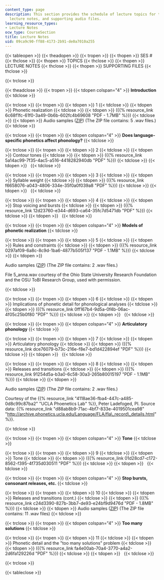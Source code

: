 ```yaml
---
content_type: page
description: This section provides the schedule of lecture topics for the course,
  lecture notes, and supporting audio files.
learning_resource_types:
- Lecture Notes
ocw_type: CourseSection
title: Lecture Notes
uid: 09ca9c90-ff88-4173-2b91-de0a7010a255
---
```


{{< tableopen >}}
{{< theadopen >}}
{{< tropen >}}
{{< thopen >}}
SES #
{{< thclose >}}
{{< thopen >}}
TOPICS
{{< thclose >}}
{{< thopen >}}
LECTURE NOTES
{{< thclose >}}
{{< thopen >}}
SUPPORTING FILES
{{< thclose >}}

{{< trclose >}}

{{< theadclose >}}
{{< tropen >}}
{{< tdopen colspan="4" >}}
**Introduction**
{{< tdclose >}}

{{< trclose >}}
{{< tropen >}}
{{< tdopen >}}
1
{{< tdclose >}}
{{< tdopen >}}
Phonetic realization
{{< tdclose >}}
{{< tdopen >}}
({{% resource_link 6c68f1fc-61f0-3a49-0b6b-602fc4b69608 "PDF - 1.7MB" %}})
{{< tdclose >}}
{{< tdopen >}}
Audio samples ([ZIP](/ans7870/24/24.964/f06/audio/lec01_audio.zip)) (The ZIP file contains: 5 .wav files.)
{{< tdclose >}}

{{< trclose >}}
{{< tropen >}}
{{< tdopen colspan="4" >}}
**Does language-specific phonetics affect phonology?**
{{< tdclose >}}

{{< trclose >}}
{{< tropen >}}
{{< tdopen >}}
2
{{< tdclose >}}
{{< tdopen >}}
Contour tones
{{< tdclose >}}
{{< tdopen >}}
({{% resource_link 5a14ac99-7f35-4ac5-a516-4418282940db "PDF" %}})
{{< tdclose >}}
{{< tdopen >}}
 
{{< tdclose >}}

{{< trclose >}}
{{< tropen >}}
{{< tdopen >}}
3
{{< tdclose >}}
{{< tdopen >}}
Syllable weight
{{< tdclose >}}
{{< tdopen >}}
({{% resource_link f6658076-a043-4806-334e-35f0a0f039a8 "PDF" %}})
{{< tdclose >}}
{{< tdopen >}}
 
{{< tdclose >}}

{{< trclose >}}
{{< tropen >}}
{{< tdopen >}}
4
{{< tdclose >}}
{{< tdopen >}}
Stop voicing and bursts
{{< tdclose >}}
{{< tdopen >}}
({{% resource_link 12d23760-e344-d693-ca64-35fc7d5471db "PDF" %}})
{{< tdclose >}}
{{< tdopen >}}
 
{{< tdclose >}}

{{< trclose >}}
{{< tropen >}}
{{< tdopen colspan="4" >}}
**Models of phonetic realization**
{{< tdclose >}}

{{< trclose >}}
{{< tropen >}}
{{< tdopen >}}
5
{{< tdclose >}}
{{< tdopen >}}
Rules and constraints
{{< tdclose >}}
{{< tdopen >}}
({{% resource_link 0297af09-6a8c-8c9d-1ba6-4877b505f137 "PDF - 1.1MB" %}})
{{< tdclose >}}
{{< tdopen >}}


Audio samples ([ZIP](/ans7870/24/24.964/f06/audio/lec05_audio.zip)) (The ZIP file contains: 2 .wav files.)

File 5\_anna.wav courtesy of the Ohio State University Research Foundation and the OSU ToBI Research Group, used with permission.


{{< tdclose >}}

{{< trclose >}}
{{< tropen >}}
{{< tdopen >}}
6
{{< tdclose >}}
{{< tdopen >}}
Implications of phonetic detail for phonological analyses
{{< tdclose >}}
{{< tdopen >}}
({{% resource_link 0ff167b4-9d5a-0f4b-06ac-4f05c25b0f80 "PDF" %}})
{{< tdclose >}}
{{< tdopen >}}
 
{{< tdclose >}}

{{< trclose >}}
{{< tropen >}}
{{< tdopen colspan="4" >}}
**Articulatory phonology**
{{< tdclose >}}

{{< trclose >}}
{{< tropen >}}
{{< tdopen >}}
7
{{< tdclose >}}
{{< tdopen >}}
Articulatory phonology
{{< tdclose >}}
{{< tdopen >}}
({{% resource_link dce76079-b73c-216e-f8e7-bd1d422894ef "PDF" %}})
{{< tdclose >}}
{{< tdopen >}}
 
{{< tdclose >}}

{{< trclose >}}
{{< tropen >}}
{{< tdopen >}}
8
{{< tdclose >}}
{{< tdopen >}}
Releases and transitions
{{< tdclose >}}
{{< tdopen >}}
({{% resource_link 91254d5a-b3a0-6c58-30a3-265b80015197 "PDF - 1.1MB" %}})
{{< tdclose >}}
{{< tdopen >}}


Audio samples ([ZIP](/ans7870/24/24.964/f06/audio/lec08_audio.zip)) (The ZIP file contains: 2 .wav files.)

Courtesy of the {{% resource_link "4118ae36-fba4-447c-a485-0d8c99c87ba2" "UCLA Phoenetics Lab" %}}, Peter Ladefoged, PI. Source data: {{% resource_link "d88ab8b9-71ac-4bf7-833e-4019501cea98" "http://archive.phonetics.ucla.edu/Language/FLA/fla\_record\_details.html" %}}.


{{< tdclose >}}

{{< trclose >}}
{{< tropen >}}
{{< tdopen colspan="4" >}}
**Tone**
{{< tdclose >}}

{{< trclose >}}
{{< tropen >}}
{{< tdopen >}}
9
{{< tdclose >}}
{{< tdopen >}}
Tone
{{< tdclose >}}
{{< tdopen >}}
({{% resource_link 01d28cd7-c172-8562-f395-4f735d030511 "PDF" %}})
{{< tdclose >}}
{{< tdopen >}}
 
{{< tdclose >}}

{{< trclose >}}
{{< tropen >}}
{{< tdopen colspan="4" >}}
**Stop bursts, consonant releases, etc.**
{{< tdclose >}}

{{< trclose >}}
{{< tropen >}}
{{< tdopen >}}
10
{{< tdclose >}}
{{< tdopen >}}
Releases and transitions (cont.)
{{< tdclose >}}
{{< tdopen >}}
({{% resource_link c24d3390-827b-3bb7-de93-e24bf9d9476d "PDF - 1.8MB" %}})
{{< tdclose >}}
{{< tdopen >}}
Audio samples ([ZIP](/ans7870/24/24.964/f06/audio/lec10_audio.zip)) (The ZIP file contains: 11 .wav files)
{{< tdclose >}}

{{< trclose >}}
{{< tropen >}}
{{< tdopen colspan="4" >}}
**Too many solutions**
{{< tdclose >}}

{{< trclose >}}
{{< tropen >}}
{{< tdopen >}}
11
{{< tdclose >}}
{{< tdopen >}}
Phonetic detail and the "too many solutions" problem
{{< tdclose >}}
{{< tdopen >}}
({{% resource_link fa4e00ab-70a4-3770-a4a2-2d6fa129226d "PDF" %}})
{{< tdclose >}}
{{< tdopen >}}
 
{{< tdclose >}}

{{< trclose >}}

{{< tableclose >}}